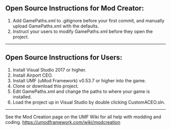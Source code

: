 
Open Source Instructions for Mod Creator:
---
 1. Add GamePaths.xml to .gitignore before your first commit, and manually upload GamePaths.xml with the defaults.
 2. Instruct your users to modify GamePaths.xml before they open the project.


---
Open Source Instructions for Users:
---
 1. Install Visual Studio 2017 or higher.
 2. Install Airport CEO.
 3. Install UMF (uMod Framework) v0.53.7 or higher into the game.
 4. Clone or download this project.
 5. Edit GamePaths.xml and change the paths to where your game is installed.
 6. Load the project up in Visual Studio by double clicking CustomACEO.sln.


---
See the Mod Creation page on the UMF Wiki for all help with modding and coding.
https://umodframework.com/wiki/modcreation